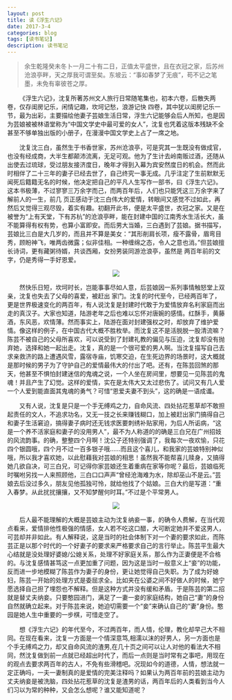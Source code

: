 ```yaml
---
layout: post
title: 读《浮生六记》   
date: 2017-3-4
categories: blog
tags: [读书笔记]
description: 读书笔记
---
```


> 余生乾隆癸未冬卜一月二十有二日，正值太平盛世，且在衣冠之家，后苏州沧浪亭畔，天之厚我可谓至矣。东坡云：“事如春梦了无痕”，苟不记之笔墨，未免有辜彼苍之厚。             

&emsp;&emsp;《浮生六记》，沈复所著苏州文人旅行日常随笔集也，初本六卷，后散失两卷，仅存闺房记乐，闲情记趣，坎坷记愁，浪游记快
四卷，其中犹以闺房记乐一节，最为出彩，主要描绘他妻子芸娘生活日常，浮生六记能够会后人所知，也是因为芸娘被被林语堂称为“中国文学史中最可爱的女人”，沈复也凭着这版本残缺不全甚至不够单独出版的小册子，在漫漫中国文学史上占了一席之地。

&emsp;&emsp;沈复沈三白，虽然生于书香世家，苏州沧浪亭，可是究其一生既没有做成官，也没有经成商，大半生都颠沛流离，无足可观。他为了生计去岭南贩过酒，还随从出使去过琉球，受过朋友接济度日，晚年才得到入幕为宾安然度日的机会。然而此时相伴了二十三年的妻子已经去世了，自己终究一事无成。几乎注定了生前默默无闻死后籍籍无名的时候，他决定把自己的平凡人生写作一部书，曰《浮生六记》。这本书极薄，不过寥寥三万余字而己，而两百年后，人们也只能凭这三万余字来了解前人的一生，前几
页正感动于沈三白伟大的爱情，转眼间又感觉不过如此，再然后又觉得三观尽毁，着实有趣。初翻开此书，便是太平盛世，衣冠之家。又是在被誉为“上有天堂，下有苏杭”的沧浪亭畔，能在封建中国的江南秀水生活长大，虽不能算得有权有势，也算小富即安。而后男大当婚，三白遇到了芸娘。据书描写，芸娘比三白是大几岁的，而且并不算是美女：“其形削肩长项，瘦不露骨，眉弯目秀，顾盼神飞，唯两齿微露；似非佳相。一种缠绵之态，令人之意也消。”但芸娘擅长诗词，更有藏粥待婿，共谈西厢，女扮男装同游沧浪亭，虽然是
两百年前的文字，仍是秀得一手好恩爱。           

<center><img src="https://raw.githubusercontent.com/whuhan2013/ImageRepertory/master/blog/blog35.jpg"></center>

&emsp;&emsp;然快乐日短，坎坷时长，岂能事事尽如人意，后芸娘因一系列事情触怒堂上双亲，沈复也失去了父母的喜爱，被赶出
家门。沈复的时代至今，已经两百年了，更是世界极速变化的两百年，有人说沈复是封建时代敢于为爱情放弃名利家庭而出走的真汉子。大家也知道，陆游老年之后也难以忘怀对唐婉的感情。红酥手，黄藤酒，东风恶，欢情薄。然而事实上，陆游在面对封建强权之时，却放弃了维护爱情。像这样的例子，在中国古代大概不胜枚举。而沈复这不是活脱脱一股清流嘛？陈芸不被自己的父母所喜欢，可以说受到了封建礼教的偏见与压迫，沈复却没有抛弃她，选择和她一起出走。沈复，真的是一个很可爱的男人啊。当沈复描写自己去求亲救济的路上遭遇风雪，露宿寺庙，饥寒交迫，在生死边界的场景时，这大概就是那时候的男子为了守护自己的爱情最伟大的付出了吧。还有，在陈芸回煞的那天，他甚至不惧怕封建迷信的鬼魂之说，一个人坐在房间里，想要见一见陈芸的鬼魂！并且产生了幻觉。这样的爱情，实在是太伟大又太过悲伤了。试问又有几人爱一个人爱到能直面其鬼魂的勇气？可惜“恩爱夫妻不到头”，这的确是一语成谶。

&emsp;&emsp;又有人说，沈复是只是一个手无缚鸡之力，自命风流、四处拈花惹草却不敢担起责任的文人，不追求功名，又无一技之长来赚钱糊口，加上被赶出家门搞得自己和妻子生活窘迫，搞得妻子病时还无钱求医要刺绣补贴家用，为后人所诟病，“这是一个养不活家庭和妻子的没用男人”，最不为人称道的的确是三白兄在广州招妓的风流韵事。的确，整整四个月啊！沈公子还特别强调了，我每次一夜欢愉，只花四个银圆哦，四个月不过一百多银子哦……而且这个喜儿，和我家的芸娘特别神似哦，所以我才喜欢她，以此慰藉我对芸娘的相思！虽然我不能帮喜儿赎身，又搞得她几欲自决，可三白兄，可记得你家芸娘还生着重病在家等你呢？最后，芸娘临死时嘱咐另找一人来照顾他，三白口口声声“曾经沧海难为水，除却巫山不是云。”芸娘去后没过多久，朋友见他孤独可怜，就给他找了个姑娘。三白大约是写道：“重入春梦。从此扰扰攘攘，又不知梦醒何时耳。”不过是个平常男人。

<center><img src="https://raw.githubusercontent.com/whuhan2013/ImageRepertory/master/blog/blog34.jpeg"></center>

&emsp;&emsp;后人最不能理解的大概是芸娘主动为沈复纳妾一事，的确令人费解，在当代观点看来，爱情排他性极强的情感，女人若不吃这口醋，大可断定她并不爱这男人，可芸却并非如此。有人解释说，这是当时的社会体制下对一个妻的要求如此，而陈芸正是以那个时代的一个好妻子的要求来严格要求自己的言行举止。陈芸平生最大心结就是没处理好婆媳/公媳关系，处理不好家庭关系，那么作为正妻便是不合格的。与沈复感情甚笃这一点更加重了问题，因为这是当时一般意义上“妾”的功能，反而进一步地模糊了陈芸作为妻子的身份，更让她觉得自己失职。为了成为好媳妇，陈芸一开始的处理方式是委屈求全。比如夹在公婆之间不好做人的时候，她宁愿选择自己担了埋怨也不解释。但是这种方式并没有缓和矛盾。于是陈芸的第二招就是替丈夫纳妾。只要憨园进门，满足了一妻一妾的家庭结构，她自己“妻”的身份自然就确立起来。对于陈芸来说，她迫切需要一个“妾”来确认自己的“妻”身份。憨园是她人生中重要的一步棋，可惜走空了。        

&emsp;&emsp;想《浮生六记》的年代至今，不过两百年，而人情，伦理，教化却早己大不相同。在现在看来，沈复一方面是一个情深意笃,相濡以沫的好男人，另一方面也是个手无缚鸡之力，却又自命风流的渣男,在几十页之间可以让人对他的看法大不相同，然沈复做到前一点就已经超出时代了，而后一点则是当时常有之事吧，用现在的观点去要求两百年的古人，不免有些滑稽吧。况现如今的道德，人情，想法就一定正确吗，一夫一妻制真的是爱情的完美注释吗？如果认为两百年前的芸娘主动为丈夫纳妾是被洗脑，四处拈花惹草的沈复是渣男的话，两百年后的人类看到当今人们习以为常的种种，又会怎么想呢？谁又能知道呢？


